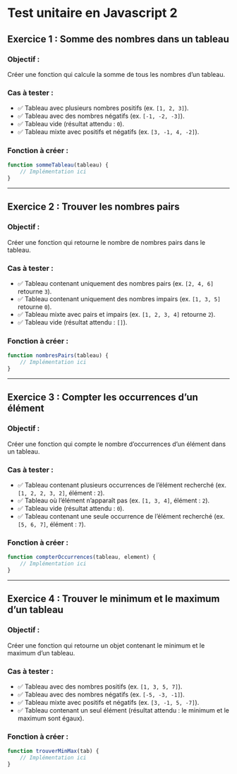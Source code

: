 # Test unitaire en Javascript 2

## Exercice 1 : Somme des nombres dans un tableau

### Objectif :
Créer une fonction qui calcule la somme de tous les nombres dʼun tableau.

### Cas à tester :
- ✅ Tableau avec plusieurs nombres positifs (ex. `[1, 2, 3]`).
- ✅ Tableau avec des nombres négatifs (ex. `[-1, -2, -3]`).
- ✅ Tableau vide (résultat attendu : `0`).
- ✅ Tableau mixte avec positifs et négatifs (ex. `[3, -1, 4, -2]`).

### Fonction à créer :
```javascript
function sommeTableau(tableau) {
    // Implémentation ici
}
```

---

## Exercice 2 : Trouver les nombres pairs

### Objectif :
Créer une fonction qui retourne le nombre de nombres pairs dans le tableau.

### Cas à tester :
- ✅ Tableau contenant uniquement des nombres pairs (ex. `[2, 4, 6]` retourne `3`).
- ✅ Tableau contenant uniquement des nombres impairs (ex. `[1, 3, 5]` retourne `0`).
- ✅ Tableau mixte avec pairs et impairs (ex. `[1, 2, 3, 4]` retourne `2`).
- ✅ Tableau vide (résultat attendu : `[]`).

### Fonction à créer :
```javascript
function nombresPairs(tableau) {
    // Implémentation ici
}
```

---

## Exercice 3 : Compter les occurrences dʼun élément

### Objectif :
Créer une fonction qui compte le nombre dʼoccurrences dʼun élément dans un tableau.

### Cas à tester :
- ✅ Tableau contenant plusieurs occurrences de lʼélément recherché (ex. `[1, 2, 2, 3, 2]`, élément : `2`).
- ✅ Tableau où lʼélément nʼapparaît pas (ex. `[1, 3, 4]`, élément : `2`).
- ✅ Tableau vide (résultat attendu : `0`).
- ✅ Tableau contenant une seule occurrence de lʼélément recherché (ex. `[5, 6, 7]`, élément : `7`).

### Fonction à créer :
```javascript
function compterOccurrences(tableau, element) {
    // Implémentation ici
}
```

---

## Exercice 4 : Trouver le minimum et le maximum dʼun tableau

### Objectif :
Créer une fonction qui retourne un objet contenant le minimum et le maximum dʼun tableau.

### Cas à tester :
- ✅ Tableau avec des nombres positifs (ex. `[1, 3, 5, 7]`).
- ✅ Tableau avec des nombres négatifs (ex. `[-5, -3, -1]`).
- ✅ Tableau mixte avec positifs et négatifs (ex. `[3, -1, 5, -7]`).
- ✅ Tableau contenant un seul élément (résultat attendu : le minimum et le maximum sont égaux).

### Fonction à créer :
```javascript
function trouverMinMax(tab) {
    // Implémentation ici
}